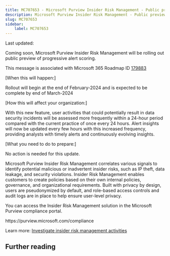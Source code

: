 ```yaml
---
title: MC707653 - Microsoft Purview Insider Risk Management - Public preview of progressive alert scoring
description: Microsoft Purview Insider Risk Management - Public preview of progressive alert scoring
slug: MC707653
sidebar:
    label: MC707653
---
```



Last updated: 

<p style="">Coming soon, Microsoft Purview Insider Risk Management will be rolling out public preview of progressive alert scoring.<br></p>
<p>This message is associated with Microsoft 365 Roadmap ID <a href="https://www.microsoft.com/microsoft-365/roadmap?rtc=1%26filters=&amp;searchterms=179883" target="_blank">179883</a><br></p>

<p>[When this will happen:]</p><p>Rollout will begin at the end of February-2024 and is expected to be complete by end of March-2024&nbsp;</p>

<p>[How this will affect your organization:]</p>

<p>With this new feature, user activities that could potentially result in data security incidents will be assessed more frequently within a 24-hour period compared with the current practice of once every 24 hours. Alert insights will now be updated every few hours with this increased frequency, providing analysts with timely alerts and continuously evolving insights.</p>
<p>[What you need to do to prepare:]</p>
<p>No action is needed for this update.</p><p>Microsoft Purview Insider Risk Management correlates various signals to identify potential malicious or inadvertent insider risks, such as IP theft, data leakage, and security violations. Insider Risk Management enables customers to create policies based on their own internal policies, governance, and organizational requirements. Built with privacy by design, users are pseudonymized by default, and role-based access controls and audit logs are in place to help ensure user-level privacy.</p><p>You can access the Insider Risk Management solution in the Microsoft Purview compliance portal.</p><p>https://purview.microsoft.com/compliance</p><p> 
</p><p>Learn more: <a href="https://learn.microsoft.com/en-us/purview/insider-risk-management-activities?view=o365-worldwide" target="_blank">Investigate insider risk management activities</a>&nbsp;</p>

## Further reading
